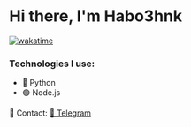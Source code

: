 # Hi there, I'm Habo3hnk
[![wakatime](https://wakatime.com/badge/user/4e575ee4-e300-492b-a828-76e4593cb6db.svg)](https://wakatime.com/@4e575ee4-e300-492b-a828-76e4593cb6db)
### Technologies I use:
- 🐍 Python
- 🟢 Node.js

📡 Contact: [📨 Telegram](https://t.me/your_username)
